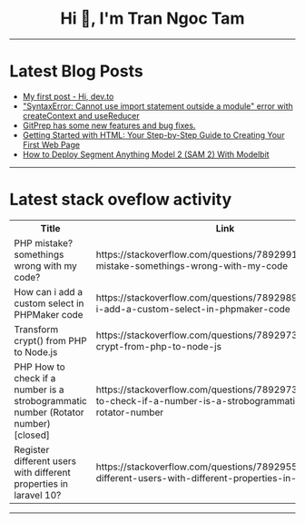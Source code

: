 <h1 align="center">Hi 👋, I'm Tran Ngoc Tam</h1>

---

# Latest Blog Posts 
<!-- BLOG-POST-LIST:START -->
- [My first post - Hi, dev.to](https://dev.to/mlamina/my-first-post-hi-devto-1b3i)
- [&quot;SyntaxError: Cannot use import statement outside a module&quot; error with createContext and useReducer](https://dev.to/cmcclister/syntaxerror-cannot-use-import-statement-outside-a-module-error-with-createcontext-and-usereducer-4nph)
- [GitPrep has some new features and bug fixes.](https://dev.to/yukikimoto/gitprep-has-some-new-features-and-bug-fixes-3ki)
- [Getting Started with HTML: Your Step-by-Step Guide to Creating Your First Web Page](https://dev.to/roberto_celano/getting-started-with-html-your-step-by-step-guide-to-creating-your-first-web-page-391l)
- [How to Deploy Segment Anything Model 2 &lpar;SAM 2&rpar; With Modelbit](https://dev.to/victor_isaac_king/how-to-deploy-segment-anything-model-2-sam-2-with-modelbit-47ni)
<!-- BLOG-POST-LIST:END -->

---

# Latest stack oveflow activity
<table>
  <tr><th>Title</th><th>Link</th></tr>
  <!-- STACKOVERFLOW:START --><tr><td>PHP mistake? somethings wrong with my code?</td><td>https://stackoverflow.com/questions/78929915/php-mistake-somethings-wrong-with-my-code</td></tr><tr><td>How can i add a custom select in PHPMaker code</td><td>https://stackoverflow.com/questions/78929896/how-can-i-add-a-custom-select-in-phpmaker-code</td></tr><tr><td>Transform crypt&lpar;&rpar; from PHP to Node.js</td><td>https://stackoverflow.com/questions/78929739/transform-crypt-from-php-to-node-js</td></tr><tr><td>PHP How to check if a number is a strobogrammatic number &lpar;Rotator number&rpar; [closed]</td><td>https://stackoverflow.com/questions/78929732/php-how-to-check-if-a-number-is-a-strobogrammatic-number-rotator-number</td></tr><tr><td>Register different users with different properties in laravel 10?</td><td>https://stackoverflow.com/questions/78929556/register-different-users-with-different-properties-in-laravel-10</td></tr><!-- STACKOVERFLOW:END -->
</table>

---


